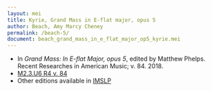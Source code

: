 ```yaml
---
layout: mei
title: Kyrie, Grand Mass in E-flat major, opus 5 
author: Beach, Amy Marcy Cheney
permalink: /beach-5/
document: beach_grand_mass_in_e_flat_major_op5_kyrie.mei
---
```


- In *Grand Mass: In E-flat Major, opus 5*, edited by Matthew Phelps. Recent Researches in American Music; v. 84. 2018.
- <a href="https://tufts-primo.hosted.exlibrisgroup.com/permalink/f/14dinuo/01TUN_ALMA21190686410003851" target="_blank">M2.3.U6 R4 v. 84</a>
- Other editions available in <a href="https://imslp.org/wiki/Mass_in_E-flat_major%2C_Op.5_(Beach%2C_Amy_Marcy)" target="_blank">IMSLP</a>
